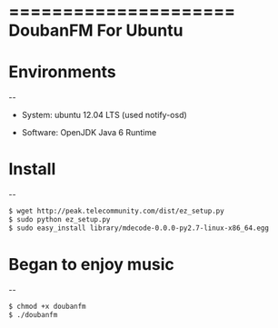 =====================
DoubanFM For Ubuntu
=====================

# Environments
--

* System: ubuntu 12.04 LTS (used notify-osd)

* Software: OpenJDK Java 6 Runtime


# Install
--

``` bash
$ wget http://peak.telecommunity.com/dist/ez_setup.py
$ sudo python ez_setup.py
$ sudo easy_install library/mdecode-0.0.0-py2.7-linux-x86_64.egg
```


# Began to enjoy music
--

``` bash
$ chmod +x doubanfm
$ ./doubanfm
```
